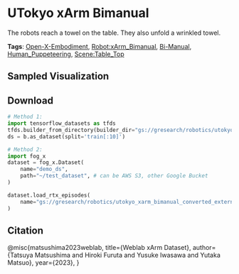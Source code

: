 # UTokyo xArm Bimanual

The robots reach a towel on the table. They also unfold a wrinkled towel.

**Tags**: [Open-X-Embodiment](https://github.com/KeplerC/oed-playground/tree/main/pages/tags/Open-X-Embodiment.md), [Robot:xArm_Bimanual](https://github.com/KeplerC/oed-playground/tree/main/pages/tags/Robot:xArm_Bimanual.md), [Bi-Manual](https://github.com/KeplerC/oed-playground/tree/main/pages/tags/Bi-Manual.md), [Human_Puppeteering](https://github.com/KeplerC/oed-playground/tree/main/pages/tags/Human_Puppeteering.md), [Scene:Table_Top](https://github.com/KeplerC/oed-playground/tree/main/pages/tags/Scene:Table_Top.md)

## Sampled Visualization



## Download


```python
# Method 1: 
import tensorflow_datasets as tfds
tfds.builder_from_directory(builder_dir="gs://gresearch/robotics/utokyo_xarm_bimanual_converted_externally_to_rlds/0.1.0")
ds = b.as_dataset(split='train[:10]')

# Method 2:
import fog_x
dataset = fog_x.Dataset(
    name="demo_ds",
    path="~/test_dataset", # can be AWS S3, other Google Bucket
)  

dataset.load_rtx_episodes(
    name="gs://gresearch/robotics/utokyo_xarm_bimanual_converted_externally_to_rlds/0.1.0",
)
```


## Citation

@misc{matsushima2023weblab,
  title={Weblab xArm Dataset},
  author={Tatsuya Matsushima and Hiroki Furuta and Yusuke Iwasawa and Yutaka Matsuo},
  year={2023},
}